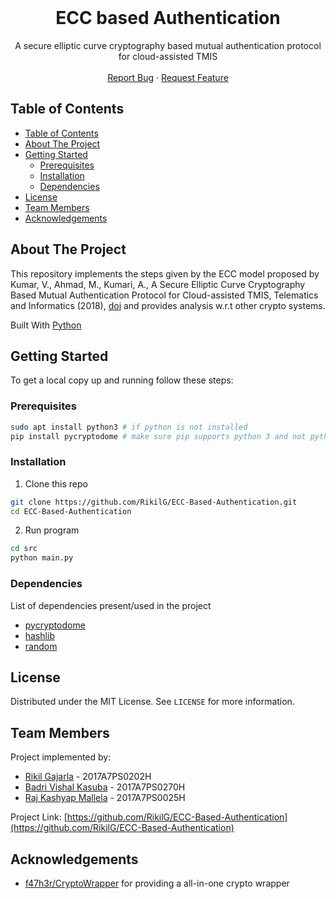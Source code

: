 <!-- PROJECT LOGO -->
<br />
<p align="center">

  <h1 align="center">ECC based Authentication</h1>

  <p align="center">
    A secure elliptic curve cryptography based mutual authentication
protocol for cloud-assisted TMIS
    <br />
    <br />
    <a href="https://github.com/RikilG/ECC-Based-Authentication/issues">Report Bug</a>
    ·
    <a href="https://github.com/RikilG/ECC-Based-Authentication/issues">Request Feature</a>
  </p>
</p>


## Table of Contents

- [Table of Contents](#table-of-contents)
- [About The Project](#about-the-project)
- [Getting Started](#getting-started)
  - [Prerequisites](#prerequisites)
  - [Installation](#installation)
  - [Dependencies](#dependencies)
- [License](#license)
- [Team Members](#team-members)
- [Acknowledgements](#acknowledgements)


## About The Project

This repository implements the steps given by the ECC model proposed by Kumar, V., Ahmad, M., Kumari, A., A Secure Elliptic Curve Cryptography Based Mutual
Authentication Protocol for Cloud-assisted TMIS, Telematics and Informatics (2018), [doi](https://doi.org/10.1016/) 
and provides analysis w.r.t other crypto systems.

Built With [Python](https://www.python.org)


## Getting Started

To get a local copy up and running follow these steps:

### Prerequisites

```sh
sudo apt install python3 # if python is not installed
pip install pycryptodome # make sure pip supports python 3 and not python 2
```

### Installation
 
1. Clone this repo
```sh
git clone https://github.com/RikilG/ECC-Based-Authentication.git
cd ECC-Based-Authentication
```
2. Run program
```sh
cd src
python main.py
```

### Dependencies

List of dependencies present/used in the project
 - [pycryptodome](https://pycryptodome.readthedocs.io)
 - [hashlib](https://docs.python.org/3/library/hashlib.html)
 - [random](https://docs.python.org/3/library/random.html)

## License

Distributed under the MIT License. See `LICENSE` for more information.

## Team Members

Project implemented by:
* [Rikil Gajarla](https://github.com/RikilG) - 2017A7PS0202H
* [Badri Vishal Kasuba](https://github.com/kasuba-badri-vishal) - 2017A7PS0270H
* [Raj Kashyap Mallela](https://github.com/https://github.com/Rajkashyapmallala) - 2017A7PS0025H

Project Link: [https://github.com/RikilG/ECC-Based-Authentication](https://github.com/RikilG/ECC-Based-Authentication)


## Acknowledgements

* [f47h3r/CryptoWrapper](https://github.com/f47h3r/CryptoWrapper) for providing a all-in-one crypto wrapper